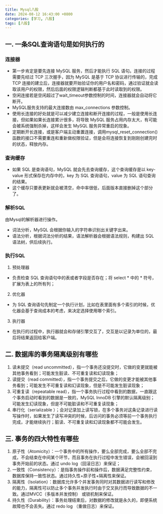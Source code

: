 ```yaml
---
title: Mysql八股
date: 2024-08-12 16:43:00 +0800
categories: [学习, 八股]
tags: [八股]
---
```


## 一. 一条SQL查询语句是如何执行的
### 连接器
* 第一步肯定是要先连接 MySQL 服务，然后才能执行 SQL 语句。连接的过程需要先经过 TCP 三次握手，因为 MySQL 是基于 TCP 协议进行传输的，完成 TCP 连接的建立后，连接器就要开始验证你的用户名和密码，通过验证就会读取该用户的权限，然后后面的权限逻辑判断都基于此时读取到的权限。
* 空闲连接若是空闲超过了wait_timeout参数控制的时间，连接器就会自动将它断开。
* MySQL服务支持的最大连接数由 max_connections 参数控制。
* 使用长连接的好处就是可以减少建立连接和断开连接的过程，一般是使用长连接，但如果如果长连接累计很多，将导致 MySQL 服务占用内存太大，有可能会被系统强制杀掉，这样会发生 MySQL 服务异常重启的现象。
* 定期断开长连接，或是客户端主动重置连接，调用mysql_reset_connection() 函数的接口不需要重连和重新做权限验证，但是会将连接恢复到刚刚创建完时的状态，释放内存。

### 查询缓存
* 如果 SQL 是查询语句，MySQL 就会先去查询缓存，这个查询缓存是以 key-value 形式保存在内存中的，key 为 SQL 查询语句，value 为 SQL 语句查询的结果。
* 这个缓存只要表更新就会被清空，命中率很低，后面版本直接删掉这个部分了。

### 解析SQL
由Mysql的解析器进行操作。
* 词法分析，MySQL 会根据你输入的字符串识别出关键字出来。
* 语法分析，根据词法分析的结果，语法解析器会根据语法规则，构建出 SQL 语法树，供后续执行。

### 执行SQL
1. 预处理器
* 负责检查 SQL 查询语句中的表或者字段是否存在；将 select * 中的 * 符号，扩展为表上的所有列；
2. 优化器
* 为 SQL 查询语句先制定一个执行计划，比如在表里面有多个索引的时候，优化器会基于查询成本的考虑，来决定选择使用哪个索引。
3. 执行器
* 在执行的过程中，执行器就会和存储引擎交互了，交互是以记录为单位的，最后将结果返回给客户端。

## 二. 数据库的事务隔离级别有哪些
1. 读未提交（read uncommitted），指一个事务还没提交时，它做的变更就能被其他事务看到；可能发生脏读、不可重复读和幻读现象；
2. 读提交（read committed），指一个事务提交之后，它做的变更才能被其他事务看到；可能发生不可重复读和幻读现象，但是不可能发生脏读现象；
3. 可重复读（repeatable read），指一个事务执行过程中看到的数据，一直跟这个事务启动时看到的数据是一致的，MySQL InnoDB 引擎的默认隔离级别；可能发生幻读现象，但是不可能脏读和不可重复读现象；
4. 串行化（serializable ）；会对记录加上读写锁，在多个事务对这条记录进行读写操作时，如果发生了读写冲突的时候，后访问的事务必须等前一个事务执行完成，才能继续执行；脏读、不可重复读和幻读现象都不可能会发生。

## 三. 事务的四大特性有哪些
1. 原子性（Atomicity）：一个事务中的所有操作，要么全部完成，要么全部不完成，不会结束在中间某个环节，而且事务在执行过程中发生错误，会被回滚到事务开始前的状态。通过 undo log（回滚日志）来保证；
2. 一致性（Consistency）：是指事务操作前和操作后，数据满足完整性约束，数据库保持一致性状态。通过持久性+原子性+隔离性来保证。
3. 隔离性（Isolation）：数据库允许多个并发事务同时对其数据进行读写和修改的能力，隔离性可以防止多个事务并发执行时由于交叉执行而导致数据的不一致。通过MVCC（多版本并发控制） 或锁机制来保证。
4. 持久性（Durability）：事务处理结束后，对数据的修改就是永久的，即便系统故障也不会丢失。通过 redo log （重做日志）来保证。